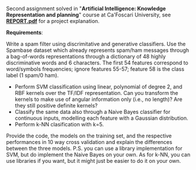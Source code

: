 
Second assignment solved in "**Artificial Intelligence: Knowledge Representation and planning**" course at Ca'Foscari University, see <ins>**REPORT.pdf**</ins> for a project explanation.

**Requirements**:

Write a spam filter using discrimitative and generative classifiers. Use the Spambase dataset which already represents spam/ham messages through a bag-of-words representations through a dictionary of 48 highly discriminative words and 6 characters. The first 54 features correspond to word/symbols frequencies; ignore features 55-57; feature 58 is the class label (1 spam/0 ham).
- Perform SVM classification using linear, polynomial of degree 2, and RBF kernels over the TF/IDF representation.
Can you transform the kernels to make use of angular information only (i.e., no length)? Are they still positive definite kernels?
- Classify the same data also through a Naive Bayes classifier for continuous inputs, modelling each feature with a Gaussian distribution.
- Perform k-NN clasification with k=5.

Provide the code, the models on the training set, and the respective performances in 10 way cross validation and  explain the differences between the three models.
P.S. you can use a library implementation for SVM, but do implement the Naive Bayes on your own. As for k-NN, you can use libraries if you want, but it might just be easier to do it on your own.
